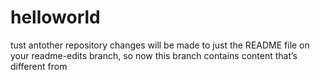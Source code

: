# helloworld
tust antother repository
changes will be made to just the README file on your readme-edits branch, so now this branch contains content that’s different from 

